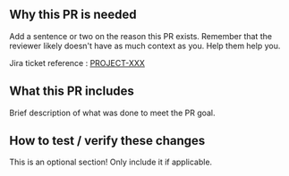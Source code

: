 Why this PR is needed
----
Add a sentence or two on the reason this PR exists. Remember that the reviewer likely doesn't have as much context as you. Help them help you.

Jira ticket reference : [PROJECT-XXX](https://energyhub.atlassian.net/browse/PROJECT-XXX)

What this PR includes
----
Brief description of what was done to meet the PR goal.

How to test / verify these changes
----
This is an optional section! Only include it if applicable.